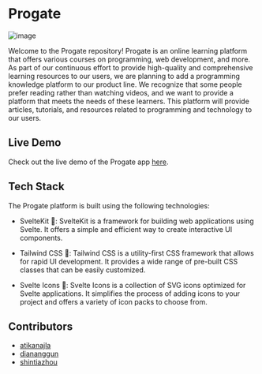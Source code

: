 # Progate
![image](https://github.com/shintiazhou/progate-web/assets/73226439/05e644d2-f8e8-4297-bb67-9f01c1f6e5af)

Welcome to the Progate repository! Progate is an online learning platform that offers various courses on programming, web development, and more. As part of our continuous effort to provide high-quality and comprehensive learning resources to our users, we are planning to add a programming knowledge platform to our product line. We recognize that some people prefer reading rather than watching videos, and we want to provide a platform that meets the needs of these learners. This platform will provide articles, tutorials, and resources related to programming and technology to our users.

## Live Demo

Check out the live demo of the Progate app [here](https://progate-web-jz1t.vercel.app/).

## Tech Stack

The Progate platform is built using the following technologies:

- SvelteKit 🚀: SvelteKit is a framework for building web applications using Svelte. It offers a simple and efficient way to create interactive UI components.

- Tailwind CSS 🎨: Tailwind CSS is a utility-first CSS framework that allows for rapid UI development. It provides a wide range of pre-built CSS classes that can be easily customized.

- Svelte Icons 💫: Svelte Icons is a collection of SVG icons optimized for Svelte applications. It simplifies the process of adding icons to your project and offers a variety of icon packs to choose from.

## Contributors

- [atikanajla](https://github.com/atikanajla)
- [diananggun](https://github.com/diananggun)
- [shintiazhou](https://github.com/shintiazhou)
